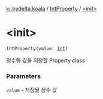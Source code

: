 [kr.bydelta.koala](../index.md) / [IntProperty](index.md) / [&lt;init&gt;](./-init-.md)

# &lt;init&gt;

`IntProperty(value: `[`Int`](https://kotlinlang.org/api/latest/jvm/stdlib/kotlin/-int/index.html)`)`

정수형 값을 저장할 Property class

### Parameters

`value` - 저장될 정수 값